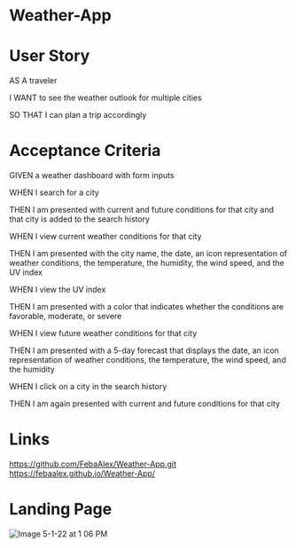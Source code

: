 # Weather-App

# User Story

AS A traveler

I WANT to see the weather outlook for multiple cities

SO THAT I can plan a trip accordingly

# Acceptance Criteria

GIVEN a weather dashboard with form inputs

WHEN I search for a city

THEN I am presented with current and future conditions for that city and that city is added to the search history

WHEN I view current weather conditions for that city

THEN I am presented with the city name, the date, an icon representation of weather conditions, the temperature, the humidity, the wind speed, and the UV index

WHEN I view the UV index

THEN I am presented with a color that indicates whether the conditions are favorable, moderate, or severe

WHEN I view future weather conditions for that city

THEN I am presented with a 5-day forecast that displays the date, an icon representation of weather conditions, the temperature, the wind speed, and the humidity

WHEN I click on a city in the search history

THEN I am again presented with current and future conditions for that city

# Links 

https://github.com/FebaAlex/Weather-App.git
https://febaalex.github.io/Weather-App/

# Landing Page

![Image 5-1-22 at 1 06 PM](https://user-images.githubusercontent.com/98286810/166162771-2a17555d-ba2b-4ea2-a9cf-6428e0c86a8b.jpg)


